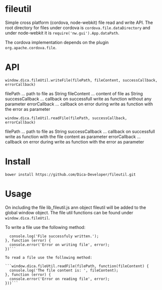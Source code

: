 fileutil
========

Simple cross platform (cordova, node-webkit) file read and write API.
The root directory for files under cordova is ```cordova.file.dataDirectory``` and under node-webkit it is ```require('nw.gui').App.dataPath```.

The cordova implementation depends on the plugin ```org.apache.cordova.file```.

API
===

```window.dica.fileUtil.writeFile(filePath, fileContent, successCallback, errorCallback)```

filePath ... path to file as String
fileContent ... content of file as String
successCallback ... callback on successfull write as function without any parameter
errorCallback ... callback on error during write as function with the error as parameter


```window.dica.fileUtil.readFile(filePath, successCallback, errorCallback)```

filePath ... path to file as String
successCallback ... callback on successfull write as function with the file content as parameter
errorCallback ... callback on error during write as function with the error as parameter

Install
=====

```bower install https://github.com/Dica-Developer/fileutil.git```

Usage
=====

On including the file lib_fileutil.js ann object fileutil will be added to the global window object.
The file util functions can be found under ```window.dica.fileUtil```.

To write a file use the following method:

```window.dica.fileUtil.writeFile('readme.txt', 'This is the new file content.', function() {
  console.log('File successfuly written.');
}, function (error) {
  console.error('Error on writing file', error);
})```

To read a file use the following method:

```window.dica.fileUtil.readFile(filePath, function(fileContent) {
  console.log('The file content is: ', fileContent);
}, function (error) {
  console.error('Error on reading file', error);
}))```
